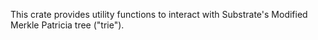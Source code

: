 This crate provides utility functions to interact with Substrate's Modified Merkle Patricia tree ("trie").